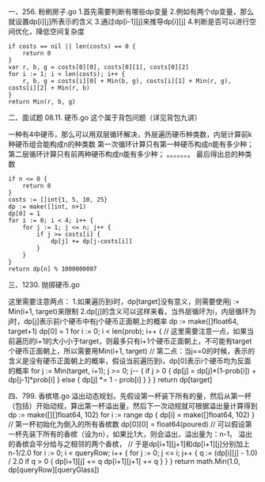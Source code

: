 一、256. 粉刷房子.go
1.首先需要判断有哪些dp变量
2.例如有两个dp变量，那么就设置dp[i][j]所表示的含义
3.通过dp[i-1][j]来推导dp[i][j]
4.判断是否可以进行空间优化，降低空间复杂度

	if costs == nil || len(costs) == 0 {
		return 0
	}
	var r, b, g = costs[0][0], costs[0][1], costs[0][2]
	for i := 1; i < len(costs); i++ {
		r, b, g = costs[i][0] + Min(b, g), costs[i][1] + Min(r, g), costs[i][2] + Min(r, b)
	}
	return Min(r, b, g)
	

二、面试题 08.11. 硬币.go
这个属于背包问题（详见背包九讲）

一种有4中硬币，那么可以用双层循环解决，外层遍历硬币种类数，内层计算前k种硬币组合能构成n的种类数
第一次循环计算只有第一种硬币构成n能有多少种；
第二层循环计算只有前两种硬币构成n能有多少种；
。。。。。。。
最后得出总的种类数

	if n <= 0 {
		return 0
	}
	costs := []int{1, 5, 10, 25}
	dp := make([]int, n+1)
	dp[0] = 1
	for i := 0; i < 4; i++ {
		for j := 1; j <= n; j++ {
			if j >= costs[i] {
				dp[j] += dp[j-costs[i]]
			}
		}
	}
	return dp[n] % 1000000007
	

三、1230. 抛掷硬币.go

这里需要注意两点：
1.如果遍历到i时，dp[target]没有意义，则需要使用j := Min(i+1, target)来限制
2.dp[j]的含义可以这样来看，当外层循环为i，内层循环为j时，dp[j]表示前i个硬币中有j个硬币正面朝上的概率
	dp := make([]float64, target+1)
	dp[0] = 1
	for i := 0; i < len(prob); i++ {
		// 这里需要注意一点，如果当前遍历的i+1的大小小于target，则最多只有i+1个硬币正面朝上，不可能有target个硬币正面朝上，所以需要用Min(i+1, target)
		// 第二点：当j==0的时候，表示的含义是没有硬币正面朝上的概率，假设当前遍历到i，dp[0]表示i个硬币均为反面的概率
		for j := Min(target, i+1); j >= 0; j-- {
			if j > 0 {
				dp[j] = dp[j]*(1-prob[i]) + dp[j-1]*prob[i]
			} else {
				dp[j] *= 1 - prob[i]
			}
		}
	}
	return dp[target]


四、799. 香槟塔.go
溢出动态规划，先假设第一杯装下所有的量，然后从第一杯（包括）开始动规，算出第一杯溢出量，然后下一次动规就可根据溢出量计算得到
	dp := make([][]float64, 102)
	for i := range dp {
		dp[i] = make([]float64, 102)
	}
	// 第一杯初始化为倒入的所有香槟数
	dp[0][0] = float64(poured)
	// 可以假设第一杯先装下所有的香槟（设为n），如果比1大，则会溢出，溢出量为：n-1， 溢出的香槟会平分给与之相邻的两个香槟，
	// 于是dp[i+1][j+1]和dp[i+1][j]分别加上 n-1/2.0
	for i := 0; i < queryRow; i++ {
		for j := 0; j <= i; j++ {
			q := (dp[i][j] - 1.0) / 2.0
			if q > 0 {
				dp[i+1][j] += q
				dp[i+1][j+1] += q
			}
		}
	}
	return math.Min(1.0, dp[queryRow][queryGlass])